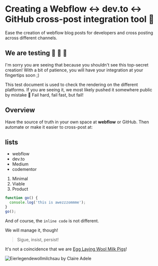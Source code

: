 # Creating a Webflow <-> dev.to <-> GitHub cross-post integration tool 🚀

Ease the creation of webflow blog posts for developers and cross
posting across different channels.

## We are testing 🔭 🧪 🔬

I'm sorry you are seeing that because you shouldn't see this top-secret creation! With a bit of patience, you will have your integration at your fingertips soon ;)

This test document is used to check the rendering on the different platforms. If you are seeing it, we most likely pushed it somewhere public
by mistake 😬 Fail hard, fail fast, but fail!

## Overview

Have the source of truth in your own space at **webflow** or GitHub. Then automate or make it easier to cross-post at:

## lists

* webflow
* dev.to
* Medium
* codementor

1. Minimal
2. Viable
3. Product

```javascript
function go() {
  console.log('this is awezzzommme');
}
go();
```

And of course, the `inline code` is not different.

We will manage it, though!

> Sigue, insist, persist!

It's not a coincidence that we are [Egg Laying Wool Milk Pigs](https://fullstack.coach/post/what-is-a-full-stack-developer-or-how-to-become-an-egg-laying-wool-milk-pig)!

![Eierlegendewollmilchsau by Claire Adele](https://uploads-ssl.webflow.com/5ea830d684c5067b65e3cef4/5ee2543a19eb834da989837a_fpAh6_ClAjFU2GRv5ccwVZKPmHK5vs1Cggn78r_Gz898kv6zsV5--sdnVIATtN5la92fWAC4Dv5eZkheCGrKSOx7qiQ-5piHqNx-GaFYJDQLT1N5WHQhXYKIcD5eQNkufafsdslj.png)